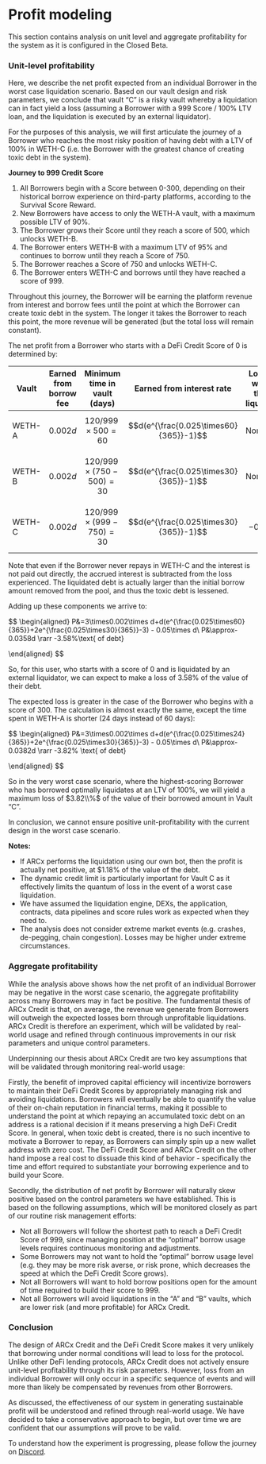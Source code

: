 # Profit modeling

This section contains analysis on unit level and aggregate profitability for the system as it is configured in the Closed Beta.&#x20;

### Unit-level profitability

Here, we describe the net profit expected from an individual Borrower in the worst case liquidation scenario. Based on our vault design and risk parameters, we conclude that vault “C” is a risky vault whereby a liquidation can in fact yield a loss (assuming a Borrower with a 999 Score / 100% LTV loan, and the liquidation is executed by an external liquidator).

For the purposes of this analysis, we will first articulate the journey of a Borrower who reaches the most risky position of having debt with a LTV of 100% in WETH-C (i.e. the Borrower with the greatest chance of creating toxic debt in the system).

**Journey to 999 Credit Score**

1. All Borrowers begin with a Score between 0-300, depending on their historical borrow experience on third-party platforms, according to the Survival Score Reward.
2. New Borrowers have access to only the WETH-A vault, with a maximum possible LTV of 90%.
3. The Borrower grows their Score until they reach a score of 500, which unlocks WETH-B.
4. The Borrower enters WETH-B with a maximum LTV of 95% and continues to borrow until they reach a Score of 750.
5. The Borrower reaches a Score of 750 and unlocks WETH-C.
6. The Borrower enters WETH-C and borrows until they have reached a score of 999.

Throughout this journey, the Borrower will be earning the platform revenue from interest and borrow fees until the point at which the Borrower can create toxic debt in the system. The longer it takes the Borrower to reach this point, the more revenue will be generated (but the total loss will remain constant).

The net profit from a Borrower who starts with a DeFi Credit Score of 0 is determined by:

| Vault  | Earned from borrow fee | Minimum time in vault (days)  | Earned from interest rate              | Losses when they liquidate |
| ------ | ---------------------- | ----------------------------- | -------------------------------------- | -------------------------- |
| WETH-A | $$0.002d$$             | $$120/999\times500=60$$       | $$d(e^{\frac{0.025\times60}{365}}-1)$$ | None                       |
| WETH-B | $$0.002d$$             | $$120/999\times(750-500)=30$$ | $$d(e^{\frac{0.025\times30}{365}}-1)$$ | None                       |
| WETH-C | $$0.002d$$             | $$120/999\times(999-750)=30$$ | $$d(e^{\frac{0.025\times30}{365}}-1)$$ | $$-0.05d$$                 |

Note that even if the Borrower never repays in WETH-C and the interest is not paid out directly, the accrued interest is subtracted from the loss experienced. The liquidated debt is actually larger than the initial borrow amount removed from the pool, and thus the toxic debt is lessened.

Adding up these components we arrive to:

$$
\begin{aligned}
P&=3\times0.002\times d+d(e^{\frac{0.025\times60}{365}}+2e^{\frac{0.025\times30}{365}}-3) - 0.05\times d\\
P&\approx-0.0358d \rarr -3.58\%\text{ of debt}

\end{aligned}
$$

So, for this user, who starts with a score of 0 and is liquidated by an external liquidator, we can expect to make a loss of 3.58% of the value of their debt.

The expected loss is greater in the case of the Borrower who begins with a score of 300. The calculation is almost exactly the same, except the time spent in WETH-A is shorter (24 days instead of 60 days):

$$
\begin{aligned}
P&=3\times0.002\times d+d(e^{\frac{0.025\times24}{365}}+2e^{\frac{0.025\times30}{365}}-3) - 0.05\times d\\
P&\approx-0.0382d \rarr -3.82\% \text{ of debt}

\end{aligned}
$$

So in the very worst case scenario, where the highest-scoring Borrower who has borrowed optimally liquidates at an LTV of 100%, we will yield a maximum loss of $3.82\\%$ of the value of their borrowed amount in Vault “C”.

In conclusion, we cannot ensure positive unit-profitability with the current design in the worst case scenario.

**Notes:**

* If ARCx performs the liquidation using our own bot, then the profit is actually net positive, at $1.18% of the value of the debt.
* The dynamic credit limit is particularly important for Vault C as it effectively limits the quantum of loss in the event of a worst case liquidation.
* We have assumed the liquidation engine, DEXs, the application, contracts, data pipelines and score rules work as expected when they need to.
* The analysis does not consider extreme market events (e.g. crashes, de-pegging, chain congestion). Losses may be higher under extreme circumstances.

### Aggregate profitability

While the analysis above shows how the net profit of an individual Borrower may be negative in the worst case scenario, the aggregate profitability across many Borrowers may in fact be positive. The fundamental thesis of ARCx Credit is that, on average, the revenue we generate from Borrowers will outweigh the expected losses born through unprofitable liquidations. ARCx Credit is therefore an experiment, which will be validated by real-world usage and refined through continuous improvements in our risk parameters and unique control parameters.&#x20;

Underpinning our thesis about ARCx Credit are two key assumptions that will be validated through monitoring real-world usage:

Firstly, the benefit of improved capital efficiency will incentivize borrowers to maintain their DeFi Credit Scores by appropriately managing risk and avoiding liquidations. Borrowers will eventually be able to quantify the value of their on-chain reputation in financial terms, making it possible to understand the point at which repaying an accumulated toxic debt on an address is a rational decision if it means preserving a high DeFi Credit Score. In general, when toxic debt is created, there is no such incentive to motivate a Borrower to repay, as Borrowers can simply spin up a new wallet address with zero cost. The DeFi Credit Score and ARCx Credit on the other hand impose a real cost to dissuade this kind of behavior - specifically the time and effort required to substantiate your borrowing experience and to build your Score.  &#x20;

Secondly, the distribution of net profit by Borrower will naturally skew positive based on the control parameters we have established. This is based on the following assumptions, which will be monitored closely as part of our routine risk management efforts:

* Not all Borrowers will follow the shortest path to reach a DeFi Credit Score of 999, since managing position at the “optimal” borrow usage levels requires continuous monitoring and adjustments.
* Some Borrowers may not want to hold the “optimal” borrow usage level (e.g. they may be more risk averse, or risk prone, which decreases the speed at which the DeFi Credit Score grows).
* Not all Borrowers will want to hold borrow positions open for the amount of time required to build their score to 999.
* Not all Borrowers will avoid liquidations in the “A” and “B” vaults, which are lower risk (and more profitable) for ARCx Credit.

### Conclusion

The design of ARCx Credit and the DeFi Credit Score makes it very unlikely that borrowing under normal conditions will lead to loss for the protocol. Unlike other DeFi lending protocols, ARCx Credit does not actively ensure unit-level profitability through its risk parameters. However, loss from an individual Borrower will only occur in a specific sequence of events and will more than likely be compensated by revenues from other Borrowers.

As discussed, the effectiveness of our system in generating sustainable profit will be understood and refined through real-world usage. We have decided to take a conservative approach to begin, but over time we are confident that our assumptions will prove to be valid.

To understand how the experiment is progressing, please follow the journey on [Discord](https://discord.gg/arcx).&#x20;
